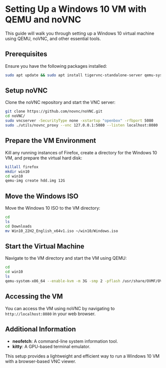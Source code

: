 # Setting Up a Windows 10 VM with QEMU and noVNC

This guide will walk you through setting up a Windows 10 virtual machine using QEMU, noVNC, and other essential tools.

## Prerequisites

Ensure you have the following packages installed:

```bash
sudo apt update && sudo apt install tigervnc-standalone-server qemu-system-x86 firefox openbox neofetch kitty
```

## Setup noVNC

Clone the noVNC repository and start the VNC server:

```bash
git clone https://github.com/novnc/noVNC.git
cd noVNC/
sudo vncserver -SecurityType none -xstartup "openbox" -rfbport 5080
sudo ./utils/novnc_proxy --vnc 127.0.0.1:5080 --listen localhost:8080
```

## Prepare the VM Environment

Kill any running instances of Firefox, create a directory for the Windows 10 VM, and prepare the virtual hard disk:

```bash
killall firefox
mkdir win10
cd win10
qemu-img create hdd.img 12G
```

## Move the Windows ISO

Move the Windows 10 ISO to the VM directory:

```bash
cd
ls
cd Downloads
mv Win10_22H2_English_x64v1.iso ~/win10/Windows.iso
```

## Start the Virtual Machine

Navigate to the VM directory and start the VM using QEMU:

```bash
cd
cd win10
ls
qemu-system-x86_64 --enable-kvm -m 3G -smp 2 -pflash /usr/share/OVMF/OVMF_CODE.fd --hdd hdd.img --cdrom Windows.iso
```

## Accessing the VM

You can access the VM using noVNC by navigating to `http://localhost:8080` in your web browser.

## Additional Information

- **neofetch**: A command-line system information tool.
- **kitty**: A GPU-based terminal emulator.

This setup provides a lightweight and efficient way to run a Windows 10 VM with a browser-based VNC viewer.
